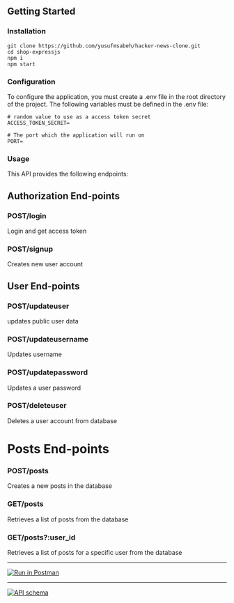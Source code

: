 ## Getting Started

### Installation

```
git clone https://github.com/yusufmsabeh/hacker-news-clone.git
cd shop-expressjs
npm i
npm start
```

### Configuration

To configure the application, you must create a .env file in the root directory of the project. The following variables must be defined in the .env file:

```
# random value to use as a access token secret
ACCESS_TOKEN_SECRET=

# The port which the application will run on
PORT=
```

### Usage

This API provides the following endpoints:

## Authorization End-points

### POST/login

Login and get access token

### POST/signup

Creates new user account

## User End-points

### POST/updateuser

updates public user data

### POST/updateusername

Updates username

### POST/updatepassword

Updates a user password

### POST/deleteuser

Deletes a user account from database

# Posts End-points

### POST/posts

Creates a new posts in the database

### GET/posts

Retrieves a list of posts from the database

### GET/posts?:user_id

Retrieves a list of posts for a specific user from the database

---

[![Run in Postman](https://run.pstmn.io/button.svg)](https://app.getpostman.com/run-collection/22847465-b5c9b3c6-65f8-4297-a15b-fe3765f0d47a?action=collection%2Ffork&collection-url=entityId%3D22847465-b5c9b3c6-65f8-4297-a15b-fe3765f0d47a%26entityType%3Dcollection%26workspaceId%3D2d4f0c4a-f1d9-4a24-8e26-820600df482a)

---

[![API schema](https://www.flaticon.com/free-icon/api_9192360?term=api&page=1&position=54&origin=search&related_id=9192360)](https://www.getpostman.com/collections/22847465-b5c9b3c6-65f8-4297-a15b-fe3765f0d47a)
